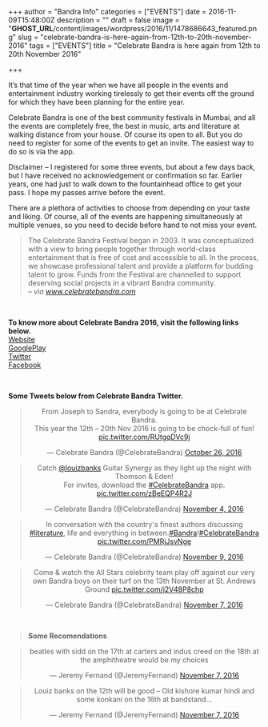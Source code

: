 +++
author = "Bandra Info"
categories = ["EVENTS"]
date = 2016-11-09T15:48:00Z
description = ""
draft = false
image = "__GHOST_URL__/content/images/wordpress/2016/11/1478686643_featured.png"
slug = "celebrate-bandra-is-here-again-from-12th-to-20th-november-2016"
tags = ["EVENTS"]
title = "Celebrate Bandra is here again from 12th to 20th November 2016"

+++


<p dir="auto">It&#8217;s that time of the year when we have all people in the events and entertainment industry working tirelessly to get their events off the ground for which they have been planning for the entire year.</p>
<p>Celebrate Bandra is one of the best community festivals in Mumbai, and all the events are completely free, the best in music, arts and literature at walking distance from your house. Of course its open to all. But you do need to register for some of the events to get an invite. The easiest way to do so is via the app. </p>
<p>Disclaimer &#8211; I registered for some three events, but about a few days back, but I have received no acknowledgement or confirmation so far. Earlier years, one had just to walk down to the fountainhead office to get your pass. I hope my passes arrive before the event.</p>
<p dir="ltr">There are a plethora of activities to choose from depending on your taste and liking. Of course, all of the events are happening simultaneously at multiple venues, so you need to decide before hand to not miss your event. </p>
<blockquote><p>The Celebrate Bandra Festival began in 2003. It was conceptualized with a view to bring people together through world-class entertainment that is free of cost and accessible to all. In the process, we showcase professional talent and provide a platform for budding talent to grow. Funds from the Festival are channelled to support deserving social projects in a vibrant Bandra community.<br /><cite> &#8211; via <a href="https://www.celebratebandra.com/celebrate-bandra.php">www.celebratebandra.com</a></cite></p></blockquote>
<p>&nbsp;</p>
<p dir="ltr"><strong>To know more about Celebrate Bandra 2016, visit the following links below.</strong><br /><a href="file:///Applications/Blogo.app/Contents/Resources/Website%20">Website </a><br /><a href="httpss://play.google.com/store/apps/details?id=com.fountainhead.Celebrate.Bandra&amp;hl=en">Google</a><a href="httpss://play.google.com/store/apps/details?id=com.fountainhead.Celebrate.Bandra&amp;hl=en">Play</a><br /><a href="httpss://twitter.com/CelebrateBandra" target="_blank">Twitter</a><br /><a href="httpss://www.facebook.com/officialcelebratebandra/">Facebook</a> </p>
<p>&nbsp;</p>
<p dir="ltr"><strong>Some Tweets below from Celebrate Bandra Twitter. </strong></p>
<div class="video-container" style="clear: both; text-align: center;">
<blockquote class="twitter-tweet" data-width="550">
<p lang="en" dir="ltr">From Joseph to Sandra, everybody is going to be at Celebrate Bandra.<br />This year the 12th &#8211; 20th Nov 2016 is going to be chock-full of fun! <a href="https://t.co/RUtgqDVc9j">pic.twitter.com/RUtgqDVc9j</a></p>
<p>&mdash; Celebrate Bandra (@CelebrateBandra) <a href="https://twitter.com/CelebrateBandra/status/791215540702281728?ref_src=twsrc%5Etfw">October 26, 2016</a></p></blockquote>
<p><script async src="https://platform.twitter.com/widgets.js" charset="utf-8"></script></div>
<div class="video-container" style="clear: both; text-align: center;">
<blockquote class="twitter-tweet" data-width="550">
<p lang="en" dir="ltr">Catch <a href="https://twitter.com/louizbanks?ref_src=twsrc%5Etfw">@louizbanks</a> Guitar Synergy as they light up the night with Thomson &amp; Eden! <br />For invites, download the <a href="https://twitter.com/hashtag/CelebrateBandra?src=hash&amp;ref_src=twsrc%5Etfw">#CelebrateBandra</a> app. <a href="https://t.co/zBeEQP4R2J">pic.twitter.com/zBeEQP4R2J</a></p>
<p>&mdash; Celebrate Bandra (@CelebrateBandra) <a href="https://twitter.com/CelebrateBandra/status/794600771715272704?ref_src=twsrc%5Etfw">November 4, 2016</a></p></blockquote>
<p><script async src="https://platform.twitter.com/widgets.js" charset="utf-8"></script></div>
<div class="video-container" style="clear: both; text-align: center;">
<blockquote class="twitter-tweet" data-width="550">
<p lang="en" dir="ltr">In conversation with the country&#39;s finest authors discussing <a href="https://twitter.com/hashtag/literature?src=hash&amp;ref_src=twsrc%5Etfw">#literature</a>, life and everything in between.<a href="https://twitter.com/hashtag/Bandra?src=hash&amp;ref_src=twsrc%5Etfw">#Bandra</a>!<a href="https://twitter.com/hashtag/CelebrateBandra?src=hash&amp;ref_src=twsrc%5Etfw">#CelebrateBandra</a> <a href="https://t.co/PMRjJsvNge">pic.twitter.com/PMRjJsvNge</a></p>
<p>&mdash; Celebrate Bandra (@CelebrateBandra) <a href="https://twitter.com/CelebrateBandra/status/796246216703148032?ref_src=twsrc%5Etfw">November 9, 2016</a></p></blockquote>
<p><script async src="https://platform.twitter.com/widgets.js" charset="utf-8"></script></div>
<div class="video-container" style="clear: both; text-align: center;">
<blockquote class="twitter-tweet" data-width="550">
<p lang="en" dir="ltr">Come &amp; watch the All Stars celebrity team play off against our very own Bandra boys on their turf on the 13th November at St. Andrews Ground <a href="https://t.co/j2V48P8chp">pic.twitter.com/j2V48P8chp</a></p>
<p>&mdash; Celebrate Bandra (@CelebrateBandra) <a href="https://twitter.com/CelebrateBandra/status/795556501976817664?ref_src=twsrc%5Etfw">November 7, 2016</a></p></blockquote>
<p><script async src="https://platform.twitter.com/widgets.js" charset="utf-8"></script></div>
<p>&nbsp;</p>
<blockquote><p><strong>Some Recomendations</strong></p></blockquote>
<div class="video-container" style="clear: both; text-align: center;">
<blockquote class="twitter-tweet" data-width="550">
<p lang="en" dir="ltr">beatles with sidd on the 17th at carters and indus creed on the 18th at the amphitheatre would be my choices</p>
<p>&mdash; Jeremy Fernand (@JeremyFernand) <a href="https://twitter.com/JeremyFernand/status/795622163533303809?ref_src=twsrc%5Etfw">November 7, 2016</a></p></blockquote>
<p><script async src="https://platform.twitter.com/widgets.js" charset="utf-8"></script></div>
<div class="video-container" style="clear: both; text-align: center;">
<blockquote class="twitter-tweet" data-width="550">
<p lang="en" dir="ltr">Louiz banks on the 12th will be good &#8211; Old kishore kumar hindi and some konkani on the 16th at bandstand&#8230;</p>
<p>&mdash; Jeremy Fernand (@JeremyFernand) <a href="https://twitter.com/JeremyFernand/status/795622057308323840?ref_src=twsrc%5Etfw">November 7, 2016</a></p></blockquote>
<p><script async src="https://platform.twitter.com/widgets.js" charset="utf-8"></script></div>



